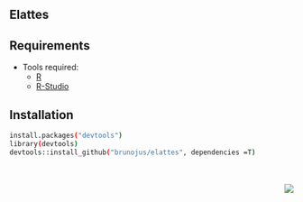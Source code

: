 Elattes
--------

Requirements
------------

- Tools required:
  - [R](https://www.r-project.org/)
  - [R-Studio](https://www.rstudio.com/)

Installation
------------

```bash
install.packages("devtools") 
library(devtools)
devtools::install_github("brunojus/elattes", dependencies =T)
```


<br>
<br>
<img align="right" src="http://imgur.com/l5hOjj4.gif">
